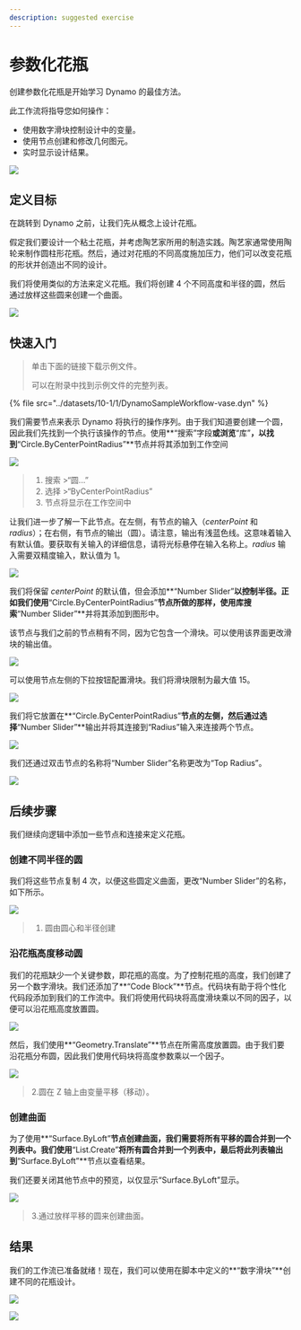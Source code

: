 ```yaml
---
description: suggested exercise
---
```


# 参数化花瓶

创建参数化花瓶是开始学习 Dynamo 的最佳方法。

此工作流将指导您如何操作：

* 使用数字滑块控制设计中的变量。
* 使用节点创建和修改几何图元。
* 实时显示设计结果。

![](<../images/10-1/1/vase1 (3).gif>)

## 定义目标

在跳转到 Dynamo 之前，让我们先从概念上设计花瓶。

假定我们要设计一个粘土花瓶，并考虑陶艺家所用的制造实践。陶艺家通常使用陶轮来制作圆柱形花瓶。然后，通过对花瓶的不同高度施加压力，他们可以改变花瓶的形状并创造出不同的设计。

我们将使用类似的方法来定义花瓶。我们将创建 4 个不同高度和半径的圆，然后通过放样这些圆来创建一个曲面。

![](../images/10-1/1/vase2.png)

## 快速入门

> 单击下面的链接下载示例文件。
>
> 可以在附录中找到示例文件的完整列表。

{% file src="../datasets/10-1/1/DynamoSampleWorkflow-vase.dyn" %}

我们需要节点来表示 Dynamo 将执行的操作序列。由于我们知道要创建一个圆，因此我们先找到一个执行该操作的节点。使用**“搜索”字段**或浏览**“库”**，以找到**“Circle.ByCenterPointRadius”**节点并将其添加到工作空间

![](../images/10-1/1/vase8.png)

> 1. 搜索 >“圆...”
> 2. 选择 >“ByCenterPointRadius”
> 3. 节点将显示在工作空间中

让我们进一步了解一下此节点。在左侧，有节点的输入（_centerPoint_ 和 _radius_）；在右侧，有节点的输出（圆）。请注意，输出有浅蓝色线。这意味着输入有默认值。要获取有关输入的详细信息，请将光标悬停在输入名称上。_radius_ 输入需要双精度输入，默认值为 1。

![](../images/10-1/1/vase10.png)

我们将保留 _centerPoint_ 的默认值，但会添加**“Number Slider”**以控制半径。正如我们使用**“Circle.ByCenterPointRadius”**节点所做的那样，使用库搜索**“Number Slider”**并将其添加到图形中。

该节点与我们之前的节点稍有不同，因为它包含一个滑块。可以使用该界面更改滑块的输出值。

![](<../images/10-1/1/vase13 (1).gif>)

可以使用节点左侧的下拉按钮配置滑块。我们将滑块限制为最大值 15。

![](../images/10-1/1/vase11.png)

我们将它放置在**“Circle.ByCenterPointRadius”**节点的左侧，然后通过选择**“Number Slider”**输出并将其连接到“Radius”输入来连接两个节点。

![](../images/10-1/1/vase12.png)

我们还通过双击节点的名称将“Number Slider”名称更改为“Top Radius”。

![](../images/10-1/1/vase14.png)

## 后续步骤

我们继续向逻辑中添加一些节点和连接来定义花瓶。

### 创建不同半径的圆

我们将这些节点复制 4 次，以便这些圆定义曲面，更改“Number Slider”的名称，如下所示。

![](<../images/10-1/1/vase4 (1) (1).png>)

> 1. 圆由圆心和半径创建

### 沿花瓶高度移动圆

我们的花瓶缺少一个关键参数，即花瓶的高度。为了控制花瓶的高度，我们创建了另一个数字滑块。我们还添加了**“Code Block”**节点。代码块有助于将个性化代码段添加到我们的工作流中。我们将使用代码块将高度滑块乘以不同的因子，以便可以沿花瓶高度放置圆。

![](<../images/10-1/1/vase15 (1).png>)

然后，我们使用**“Geometry.Translate”**节点在所需高度放置圆。由于我们要沿花瓶分布圆，因此我们使用代码块将高度参数乘以一个因子。

![](../images/10-1/1/vase5.png)

> 2\.圆在 Z 轴上由变量平移（移动）。

### 创建曲面

为了使用**“Surface.ByLoft”**节点创建曲面，我们需要将所有平移的圆合并到一个列表中。我们使用**“List.Create”**将所有圆合并到一个列表中，最后将此列表输出到**“Surface.ByLoft”**节点以查看结果。

我们还要关闭其他节点中的预览，以仅显示“Surface.ByLoft”显示。

![](<../images/10-1/1/vase6 (1) (1).png>)

> 3\.通过放样平移的圆来创建曲面。

## 结果

我们的工作流已准备就绪！现在，我们可以使用在脚本中定义的**“数字滑块”**创建不同的花瓶设计。

![](<../images/10-1/1/vase1 (3).gif>)

![](../images/10-1/1/vase7.png)
